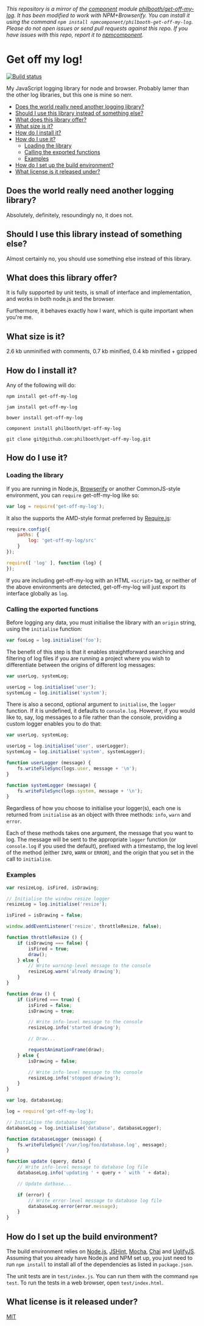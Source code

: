 *This repository is a mirror of the [component](http://component.io) module [philbooth/get-off-my-log](http://github.com/philbooth/get-off-my-log). It has been modified to work with NPM+Browserify. You can install it using the command `npm install npmcomponent/philbooth-get-off-my-log`. Please do not open issues or send pull requests against this repo. If you have issues with this repo, report it to [npmcomponent](https://github.com/airportyh/npmcomponent).*
# Get off my log!

[![Build status][ci-image]][ci-status]

My JavaScript logging library
for node and browser.
Probably lamer
than the other log libraries,
but this one is mine
so nerr.

* [Does the world really need another logging library?](#does-the-world-really-need-another-logging-library)
* [Should I use this library instead of something else?](#should-i-use-this-library-instead-of-something-else)
* [What does this library offer?](#what-does-this-library-offer)
* [What size is it?](#what-size-is-it)
* [How do I install it?](#how-do-i-install-it)
* [How do I use it?](#how-do-i-use-it)
    * [Loading the library](#loading-the-library)
    * [Calling the exported functions](#calling-the-exported-functions)
    * [Examples](#examples)
* [How do I set up the build environment?](#how-do-i-set-up-the-build-environment)
* [What license is it released under?](#what-license-is-it-released-under)

## Does the world really need another logging library?

Absolutely, definitely, resoundingly no,
it does not.

## Should I use this library instead of something else?

Almost certainly no,
you should use something else
instead of this library.

## What does this library offer?

It is fully supported by unit tests,
is small of interface and implementation,
and works in both node.js
and the browser.

Furthermore,
it behaves exactly how I want,
which is quite important
when you're me.

## What size is it?

2.6 kb unminified with comments, 0.7 kb minified, 0.4 kb minified + gzipped

## How do I install it?

Any of the following will do:

```
npm install get-off-my-log

jam install get-off-my-log

bower install get-off-my-log

component install philbooth/get-off-my-log

git clone git@github.com:philbooth/get-off-my-log.git
```

## How do I use it?

### Loading the library

If you are running in
Node.js,
[Browserify]
or another CommonJS-style
environment,
you can `require`
get-off-my-log like so:

```javascript
var log = require('get-off-my-log');
```

It also the supports
the AMD-style format
preferred by [Require.js][require]:

```javascript
require.config({
    paths: {
        log: 'get-off-my-log/src'
    }
});

require([ 'log' ], function (log) {
});
```

If you are
including get-off-my-log
with an HTML `<script>` tag,
or neither of the above environments
are detected,
get-off-my-log will just export its interface globally
as `log`.

### Calling the exported functions

Before logging any data,
you must initialise the library
with an `origin` string,
using the `initialise` function:

```javascript
var fooLog = log.initialise('foo');
```

The benefit of this step
is that it enables
straightforward searching and filtering
of log files
if you are running a project
where you wish to differentiate
between the origins of different log messages:

```javascript
var userLog, systemLog;

userLog = log.initialise('user');
systemLog = log.initialise('system');
```

There is also a second, optional argument to `initialise`,
the `logger` function.
If it is undefined,
it defaults to `console.log`.
However, if you would like to, say,
log messages to a file
rather than the console,
providing a custom logger
enables you to do that:

```javascript
var userLog, systemLog;

userLog = log.initialise('user', userLogger);
systemLog = log.initialise('system', systemLogger);

function userLogger (message) {
    fs.writeFileSync(logs.user, message + '\n');
}

function systemLogger (message) {
    fs.writeFileSync(logs.system, message + '\n');
}
```

Regardless of how
you choose to initialise your logger(s),
each one is returned from `initialise`
as an object with three methods:
`info`, `warn` and `error`.

Each of these methods
takes one argument,
the message that you want to log.
The message will be sent to the appropriate `logger` function
(or `console.log` if you used the default),
prefixed with a timestamp,
the log level of the method
(either `INFO`, `WARN` or `ERROR`),
and the origin
that you set in the call to `initialise`.

### Examples

```javascript
var resizeLog, isFired, isDrawing;

// Initialise the window resize logger
resizeLog = log.initialise('resize');

isFired = isDrawing = false;

window.addEventListener('resize', throttleResize, false);

function throttleResize () {
    if (isDrawing === false) {
        isFired = true;
        draw();
    } else {
        // Write warning-level message to the console
        resizeLog.warn('already drawing');
    }
}

function draw () {
    if (isFired === true) {
        isFired = false;
        isDrawing = true;

        // Write info-level message to the console
        resizeLog.info('started drawing');

        // Draw...

        requestAnimationFrame(draw);
    } else {
        isDrawing = false;

        // Write info-level message to the console
        resizeLog.info('stopped drawing');
    }
}
```

```javascript
var log, databaseLog;

log = require('get-off-my-log');

// Initialise the database logger
databaseLog = log.initialise('database', databaseLogger);

function databaseLogger (message) {
    fs.writeFileSync('/var/log/foo/database.log', message);
}

function update (query, data) {
    // Write info-level message to database log file
    databaseLog.info('updating ' + query + ' with ' + data);

    // Update datbase...

    if (error) {
        // Write error-level message to database log file
        databaseLog.error(error.message);
    }
}
```

## How do I set up the build environment?

The build environment relies on
[Node.js][node],
[JSHint],
[Mocha],
[Chai] and
[UglifyJS].
Assuming that you already have Node.js and NPM set up,
you just need to run `npm install` to
install all of the dependencies as listed in `package.json`.

The unit tests are in `test/index.js`.
You can run them with the command `npm test`.
To run the tests in a web browser,
open `test/index.html`.

## What license is it released under?

[MIT][license]

[ci-image]: https://secure.travis-ci.org/philbooth/get-off-my-log.png?branch=master
[ci-status]: http://travis-ci.org/#!/philbooth/get-off-my-log
[node]: http://nodejs.org/
[browserify]: http://browserify.org/
[require]: http://requirejs.org/
[jshint]: https://github.com/jshint/node-jshint
[mocha]: http://visionmedia.github.com/mocha
[chai]: http://chaijs.com/
[uglifyjs]: https://github.com/mishoo/UglifyJS
[license]: https://github.com/philbooth/get-off-my-log/blob/master/COPYING

